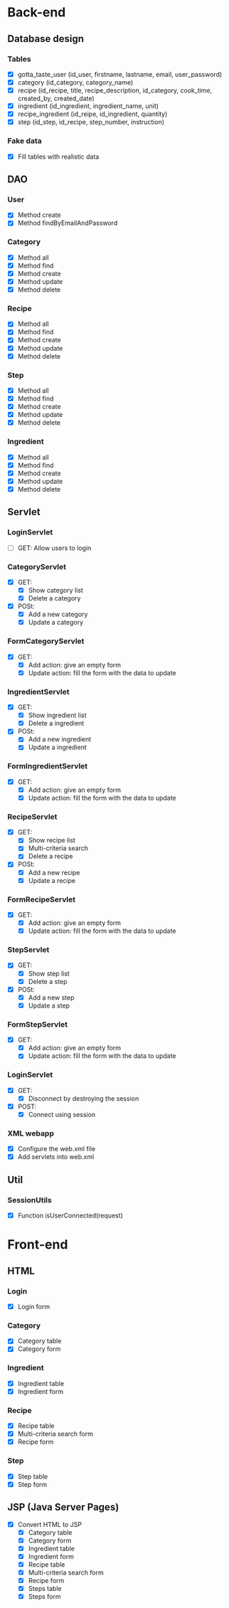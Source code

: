 # Back-end
## Database design
### Tables
- [x] gotta_taste_user (id_user, firstname, lastname, email, user_password)
- [x] category (id_category, category_name)
- [x] recipe (id_recipe, title, recipe_description, id_category, cook_time, created_by, created_date)
- [x] ingredient (id_ingredient, ingredient_name, unit)
- [x] recipe_ingredient (id_reipe, id_ingredient, quantity)
- [x] step (id_step, id_recipe, step_number, instruction)

### Fake data
- [x] Fill tables with realistic data

## DAO
### User
- [x] Method create
- [x] Method findByEmailAndPassword

### Category
- [x] Method all
- [x] Method find
- [x] Method create
- [x] Method update
- [x] Method delete

### Recipe
- [x] Method all
- [x] Method find
- [x] Method create
- [x] Method update
- [x] Method delete

### Step
- [x] Method all
- [x] Method find
- [x] Method create
- [x] Method update
- [x] Method delete

### Ingredient
- [x] Method all
- [x] Method find
- [x] Method create
- [x] Method update
- [x] Method delete

## Servlet
### LoginServlet
- [ ] GET: Allow users to login

### CategoryServlet
- [x] GET:
    - [x] Show category list
    - [x] Delete a category
- [x] POSt:
    - [x] Add a new category
    - [x] Update a category

### FormCategoryServlet
- [x] GET:
    - [x] Add action: give an empty form
    - [x] Update action: fill the form with the data to update

### IngredientServlet
- [x] GET:
    - [x] Show ingredient list
    - [x] Delete a ingredient
- [x] POSt:
    - [x] Add a new ingredient
    - [x] Update a ingredient

### FormIngredientServlet
- [x] GET:
    - [x] Add action: give an empty form
    - [x] Update action: fill the form with the data to update

### RecipeServlet
- [x] GET:
    - [x] Show recipe list
    - [x] Multi-criteria search
    - [x] Delete a recipe
- [x] POSt:
    - [x] Add a new recipe
    - [x] Update a recipe

### FormRecipeServlet
- [x] GET:
    - [x] Add action: give an empty form
    - [x] Update action: fill the form with the data to update

### StepServlet
- [x] GET:
    - [x] Show step list
    - [x] Delete a step
- [x] POSt:
    - [x] Add a new step
    - [x] Update a step

### FormStepServlet
- [x] GET:
    - [x] Add action: give an empty form
    - [x] Update action: fill the form with the data to update

### LoginServlet
- [x] GET:
    - [x] Disconnect by destroying the session
- [x] POST:
    - [x] Connect using session

### XML webapp
- [x] Configure the web.xml file
- [x] Add servlets into web.xml

## Util
### SessionUtils
- [x] Function isUserConnected(request)

# Front-end
## HTML
### Login
- [x] Login form

### Category
- [x] Category table
- [x] Category form

### Ingredient
- [x] Ingredient table
- [x] Ingredient form

### Recipe
- [x] Recipe table
- [x] Multi-criteria search form
- [x] Recipe form

### Step
- [x] Step table
- [x] Step form

## JSP (Java Server Pages)
- [x] Convert HTML to JSP
    - [x] Category table
    - [x] Category form
    - [x] Ingredient table
    - [x] Ingredient form
    - [x] Recipe table
    - [x] Multi-criteria search form
    - [x] Recipe form
    - [x] Steps table
    - [x] Steps form
